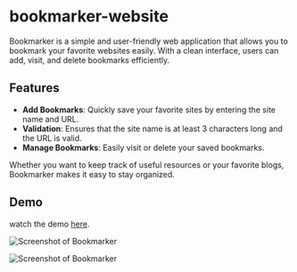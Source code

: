 # bookmarker-website
Bookmarker is a simple and user-friendly web application that allows you to bookmark your favorite websites easily. With a clean interface, users can add, visit, and delete bookmarks efficiently.

## Features
- **Add Bookmarks**: Quickly save your favorite sites by entering the site name and URL.
- **Validation**: Ensures that the site name is at least 3 characters long and the URL is valid.
- **Manage Bookmarks**: Easily visit or delete your saved bookmarks.

Whether you want to keep track of useful resources or your favorite blogs, Bookmarker makes it easy to stay organized.

## Demo
watch the demo [here](https://drive.google.com/file/d/10QdOkhbo_TeJMi_tV6d7hoWO9HLovpAl/view?usp=sharing).

![Screenshot of Bookmarker](https://private-user-images.githubusercontent.com/176495433/366576613-9cee65d7-70b7-4121-ae58-5008f7af036b.PNG?jwt=eyJhbGciOiJIUzI1NiIsInR5cCI6IkpXVCJ9.eyJpc3MiOiJnaXRodWIuY29tIiwiYXVkIjoicmF3LmdpdGh1YnVzZXJjb250ZW50LmNvbSIsImtleSI6ImtleTUiLCJleHAiOjE3MjYwNzg4MDcsIm5iZiI6MTcyNjA3ODUwNywicGF0aCI6Ii8xNzY0OTU0MzMvMzY2NTc2NjEzLTljZWU2NWQ3LTcwYjctNDEyMS1hZTU4LTUwMDhmN2FmMDM2Yi5QTkc_WC1BbXotQWxnb3JpdGhtPUFXUzQtSE1BQy1TSEEyNTYmWC1BbXotQ3JlZGVudGlhbD1BS0lBVkNPRFlMU0E1M1BRSzRaQSUyRjIwMjQwOTExJTJGdXMtZWFzdC0xJTJGczMlMkZhd3M0X3JlcXVlc3QmWC1BbXotRGF0ZT0yMDI0MDkxMVQxODE1MDdaJlgtQW16LUV4cGlyZXM9MzAwJlgtQW16LVNpZ25hdHVyZT03MzFjYmVlZjM4ODQwMDU1ODJkZTNkNGJlYjJiZjkxYjc2Mzg2NzU4NDY2OTIyOTJjMGIwZDY4ZDUxZjJhOGFhJlgtQW16LVNpZ25lZEhlYWRlcnM9aG9zdCZhY3Rvcl9pZD0wJmtleV9pZD0wJnJlcG9faWQ9MCJ9.PNODmN8ODorJWmjKmDKh8MfPf0460scgZ7OOLeI1wm4)

![Screenshot of Bookmarker](https://private-user-images.githubusercontent.com/176495433/366576661-0ee39aff-7bd1-4fff-b08e-9dda61c8e2d2.PNG?jwt=eyJhbGciOiJIUzI1NiIsInR5cCI6IkpXVCJ9.eyJpc3MiOiJnaXRodWIuY29tIiwiYXVkIjoicmF3LmdpdGh1YnVzZXJjb250ZW50LmNvbSIsImtleSI6ImtleTUiLCJleHAiOjE3MjYwNzg4MDcsIm5iZiI6MTcyNjA3ODUwNywicGF0aCI6Ii8xNzY0OTU0MzMvMzY2NTc2NjYxLTBlZTM5YWZmLTdiZDEtNGZmZi1iMDhlLTlkZGE2MWM4ZTJkMi5QTkc_WC1BbXotQWxnb3JpdGhtPUFXUzQtSE1BQy1TSEEyNTYmWC1BbXotQ3JlZGVudGlhbD1BS0lBVkNPRFlMU0E1M1BRSzRaQSUyRjIwMjQwOTExJTJGdXMtZWFzdC0xJTJGczMlMkZhd3M0X3JlcXVlc3QmWC1BbXotRGF0ZT0yMDI0MDkxMVQxODE1MDdaJlgtQW16LUV4cGlyZXM9MzAwJlgtQW16LVNpZ25hdHVyZT04ZWMyM2Y2ZWYwNDlkNGZhOTQ5YTE0YjRkYjNhOTFlM2VhMjYzNjBkYzAxOWU2Y2MzZTEyYTkwZWY1YWJlNmNmJlgtQW16LVNpZ25lZEhlYWRlcnM9aG9zdCZhY3Rvcl9pZD0wJmtleV9pZD0wJnJlcG9faWQ9MCJ9.L0Bmrw9YsxnPnlaT1hM-q-n2asDaT6Dt-DA5KdgpvO0)


